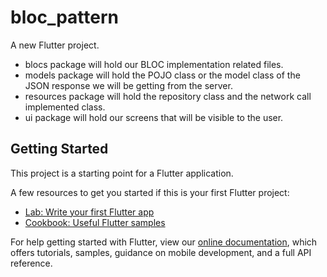 # bloc_pattern

A new Flutter project.
- blocs package will hold our BLOC implementation related files. 
- models package will hold the POJO class or the model class of the JSON response we will be getting from the server. 
- resources package will hold the repository class and the network call implemented class. 
- ui package will hold our screens that will be visible to the user.


## Getting Started

This project is a starting point for a Flutter application.

A few resources to get you started if this is your first Flutter project:

- [Lab: Write your first Flutter app](https://flutter.dev/docs/get-started/codelab)
- [Cookbook: Useful Flutter samples](https://flutter.dev/docs/cookbook)

For help getting started with Flutter, view our
[online documentation](https://flutter.dev/docs), which offers tutorials,
samples, guidance on mobile development, and a full API reference.
